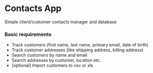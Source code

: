 # Contacts App

Simple client/customer contacts manager and database


### Basic requirements

- Track customers (first name, last name, primary email, date of birth)
- Track customer addresses (like shipping address, billing address)
- Search customers by name and email
- Search addresses by customer, location etc.
- [optional] Import customers to csv or xls

